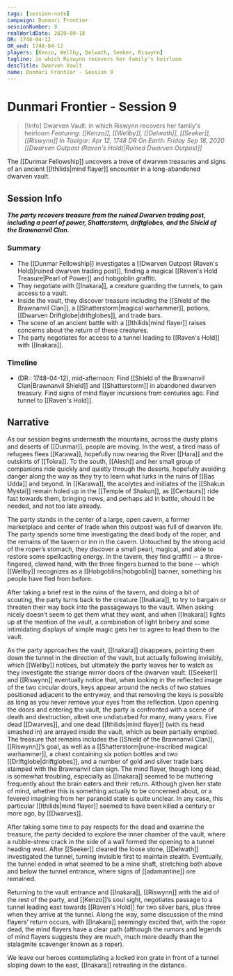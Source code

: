 ```yaml
---
tags: [session-note]
campaign: Dunmari Frontier
sessionNumber: 9
realWorldDate: 2020-09-18
DR: 1748-04-12
DR_end: 1748-04-12
players: [Kenzo, Wellby, Delwath, Seeker, Riswynn]
tagline: in which Riswynn recovers her family's heirloom
descTitle: Dwarven Vault
name: Dunmari Frontier - Session 9
---
```

# Dunmari Frontier - Session 9

>[!info] Dwarven Vault: in which Riswynn recovers her family's heirloom
> *Featuring: [[Kenzo]], [[Wellby]], [[Delwath]], [[Seeker]], [[Riswynn]]*
> *In Taelgar: Apr 12, 1748 DR*
> *On Earth: Friday Sep 18, 2020*
> *[[Dwarven Outpost (Raven's Hold)|Ruined Dwarven Outpost]]*

The [[Dunmar Fellowship]] uncovers a trove of dwarven treasures and signs of an ancient [[Ithilids|mind flayer]] encounter in a long-abandoned dwarven vault.

## Session Info

***The party recovers treasure from the ruined Dwarven trading post, including a pearl of power, Shatterstorm, driftglobes, and the Shield of the Brawnanvil Clan.***
### Summary
- The [[Dunmar Fellowship]] investigates a [[Dwarven Outpost (Raven's Hold)|ruined dwarven trading post]], finding a magical [[Raven's Hold Treasure|Pearl of Power]] and hobgoblin graffiti.
- They negotiate with [[Inakara]], a creature guarding the tunnels, to gain access to a vault.
- Inside the vault, they discover treasure including the [[Shield of the Brawnanvil Clan]], a [[Shatterstorm|magical warhammer]], potions, [[Dwarven Driftglobe|driftglobes]], and trade bars.
- The scene of an ancient battle with a [[Ithilids|mind flayer]] raises concerns about the return of these creatures.
- The party negotiates for access to a tunnel leading to [[Raven's Hold]] with [[Inakara]].

### Timeline
- (DR:: 1748-04-12), mid-afternoon: Find [[Shield of the Brawnanvil Clan|Brawnanvil Shield]] and [[Shatterstorm]] in abandoned dwarven treasury. Find signs of mind flayer incursions from centuries ago. Find tunnel to [[Raven's Hold]].

## Narrative
As our session begins underneath the mountains, across the dusty plains and deserts of [[Dunmar]], people are moving. In the west, a tired mass of refugees flees [[Karawa]], hopefully now nearing the River [[Hara]] and the outskirts of [[Tokra]]. To the south, [[Alesh]] and her small group of companions ride quickly and quietly through the deserts, hopefully avoiding danger along the way as they try to learn what lurks in the ruins of [[Bas Udda]] and beyond. In [[Karawa]], the acolytes and initiates of the [[Shakun Mystai]] remain holed up in the [[Temple of Shakun]], as [[Centaurs]] ride fast towards them, bringing news, and perhaps aid in battle, should it be needed, and not too late already.

The party stands in the center of a large, open cavern, a former marketplace and center of trade when this outpost was full of dwarven life. The party spends some time investigating the dead body of the roper, and the remains of the tavern or inn in the cavern. Untouched by the strong acid of the roper’s stomach, they discover a small pearl, magical, and able to restore some spellcasting energy. In the tavern, they find graffiti -- a three-fingered, clawed hand, with the three fingers burned to the bone -- which [[Wellby]] recognizes as a [[Hobgoblins|hobgoblin]] banner, something his people have fled from before. 

After taking a brief rest in the ruins of the tavern, and doing a bit of scouting, the party turns back to the creature [[Inakara]], to try to bargain or threaten their way back into the passageways to the vault. When asking nicely doesn’t seem to get them what they want, and when [[Inakara]] lights up at the mention of the vault, a combination of light bribery and some intimidating displays of simple magic gets her to agree to lead them to the vault. 

As the party approaches the vault, [[Inakara]] disappears, pointing them down the tunnel in the direction of the vault, but actually following invisibly, which [[Wellby]] notices, but ultimately the party leaves her to watch as they investigate the strange mirror doors of the dwarven vault. [[Seeker]] and [[Riswynn]] eventually notice that, when looking in the reflected image of the two circular doors, keys appear around the necks of two statues positioned adjacent to the entryway, and that removing the keys is possible as long as you never remove your eyes from the reflection. Upon opening the doors and entering the vault, the party is confronted with a scene of death and destruction, albeit one undisturbed for many, many years. Five dead [[Dwarves]], and one dead [[Ithilids|mind flayer]] (with its head smashed in) are arrayed inside the vault, which as been partially emptied. The treasure that remains includes the [[Shield of the Brawnanvil Clan]], [[Riswynn]]’s goal, as well as a [[Shatterstorm|rune-inscribed magical warhammer]], a chest containing six potion bottles and two [[Driftglobe|driftglobes]], and a number of gold and silver trade bars stamped with the Brawnanvil clan sign. The mind flayer, though long dead, is somewhat troubling, especially as [[Inakara]] seemed to be muttering frequently about the brain eaters and their return. Although given her state of mind, whether this is something actually to be concerned about, or a fevered imagining from her paranoid state is quite unclear. In any case, this particular [[Ithilids|mind flayer]] seemed to have been killed a century or more ago, by [[Dwarves]].

After taking some time to pay respects for the dead and examine the treasure, the party decided to explore the inner chamber of the vault, where a rubble-strew crack in the side of a wall formed the opening to a tunnel heading west. After [[Seeker]] cleared the loose stone, [[Delwath]] investigated the tunnel, turning invisible first to maintain stealth. Eventually, the tunnel ended in what seemed to be a mine shaft, stretching both above and below the tunnel entrance, where signs of [[adamantine]] ore remained. 

Returning to the vault entrance and [[Inakara]], [[Riswynn]] with the aid of the rest of the party, and [[Kenzo]]’s soul sight, negotiates passage to a tunnel leading east towards [[Raven's Hold]] for two silver bars, plus three when they arrive at the tunnel. Along the way, some discussion of the mind flayers’ return occurs, with [[Inakara]] seemingly excited that, with the roper dead, the mind flayers have a clear path (although the rumors and legends of mind flayers suggests they are much, much more deadly than the stalagmite scavenger known as a roper).

We leave our heroes contemplating a locked iron grate in front of a tunnel sloping down to the east, [[Inakara]] retreating in the distance. 
